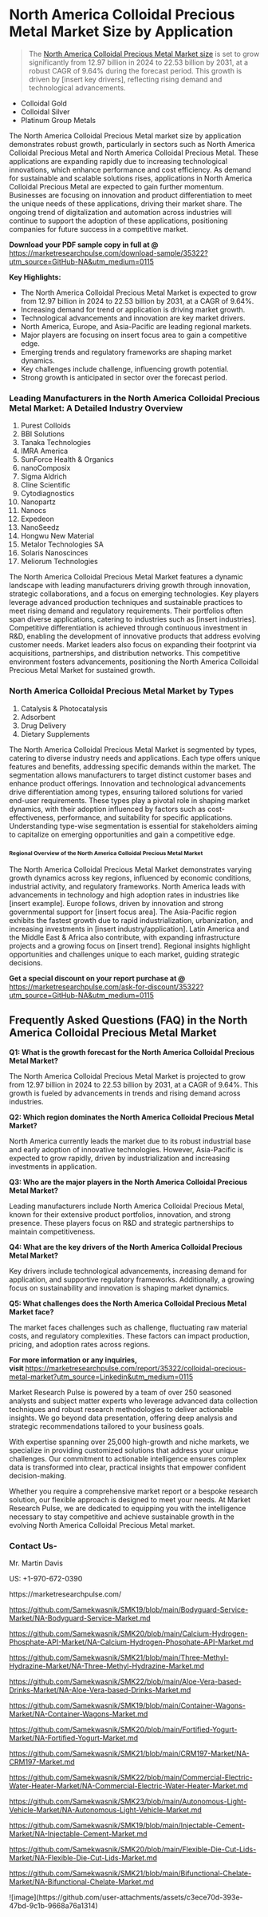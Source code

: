 <h1>North America Colloidal Precious Metal Market&nbsp;Size by Application</h1><blockquote><p>The <a href="https://marketresearchpulse.com/download-sample/35322?utm_source=GitHub-NA&amp;utm_medium=0115">North America Colloidal Precious Metal Market size</a> is set to grow significantly from 12.97 billion in 2024 to 22.53 billion by 2031, at a robust CAGR of 9.64% during the forecast period. This growth is driven by [insert key drivers], reflecting rising demand and technological advancements.</p></blockquote><ul><li>Colloidal Gold<li> Colloidal Silver<li> Platinum Group Metals</li></ul><p>The North America Colloidal Precious Metal market size by application demonstrates robust growth, particularly in sectors such as North America Colloidal Precious Metal and North America Colloidal Precious Metal. These applications are expanding rapidly due to increasing technological innovations, which enhance performance and cost efficiency. As demand for sustainable and scalable solutions rises, applications in North America Colloidal Precious Metal are expected to gain further momentum. Businesses are focusing on innovation and product differentiation to meet the unique needs of these applications, driving their market share. The ongoing trend of digitalization and automation across industries will continue to support the adoption of these applications, positioning companies for future success in a competitive market.</p><p><strong>Download your PDF sample copy in full at @ </strong><a href="https://marketresearchpulse.com/download-sample/35322?utm_source=GitHub-NA&amp;utm_medium=0115">https://marketresearchpulse.com/download-sample/35322?utm_source=GitHub-NA&amp;utm_medium=0115</a></p><p><strong>Key Highlights: </strong></p><ul><li>The North America Colloidal Precious Metal Market is expected to grow from 12.97 billion in 2024 to 22.53 billion by 2031, at a CAGR of 9.64%.</li><li>Increasing demand for trend or application is driving market growth.</li><li>Technological advancements and innovation are key market drivers.</li><li>North America, Europe, and Asia-Pacific are leading regional markets.</li><li>Major players are focusing on insert focus area to gain a competitive edge.</li><li>Emerging trends and regulatory frameworks are shaping market dynamics.</li><li>Key challenges include challenge, influencing growth potential.</li><li>Strong growth is anticipated in sector over the forecast period.</li></ul><h3>Leading Manufacturers in the North America Colloidal Precious Metal Market: A Detailed Industry Overview</h3><ol><li>Purest Colloids</li><li>BBI Solutions</li><li>Tanaka Technologies</li><li>IMRA America</li><li>SunForce Health & Organics</li><li>nanoComposix</li><li>Sigma Aldrich</li><li>Cline Scientific</li><li>Cytodiagnostics</li><li>Nanopartz</li><li>Nanocs</li><li>Expedeon</li><li>NanoSeedz</li><li>Hongwu New Material</li><li>Metalor Technologies SA</li><li>Solaris Nanoscinces</li><li>Meliorum Technologies</li></ol><div class="flex max-w-full flex-col flex-grow"><div class="min-h-8 text-message flex w-full flex-col items-end gap-2 whitespace-normal break-words [.text-message+&amp;]:mt-5" dir="auto" data-message-author-role="assistant" data-message-id="fd8432e4-4910-450d-b182-61b7bfb0a01f" data-message-model-slug="gpt-4o"><div class="flex w-full flex-col gap-1 empty:hidden first:pt-[3px]"><div class="markdown prose w-full break-words dark:prose-invert light"><p>The North America Colloidal Precious Metal Market features a dynamic landscape with leading manufacturers driving growth through innovation, strategic collaborations, and a focus on emerging technologies. Key players leverage advanced production techniques and sustainable practices to meet rising demand and regulatory requirements. Their portfolios often span diverse applications, catering to industries such as [insert industries]. Competitive differentiation is achieved through continuous investment in R&amp;D, enabling the development of innovative products that address evolving customer needs. Market leaders also focus on expanding their footprint via acquisitions, partnerships, and distribution networks. This competitive environment fosters advancements, positioning the North America Colloidal Precious Metal Market for sustained growth.</p></div></div></div></div><h3>North America Colloidal Precious Metal Market by Types</h3><ol><li>Catalysis & Photocatalysis<li> Adsorbent<li> Drug Delivery<li> Dietary Supplements</li></ol><div class="flex max-w-full flex-col flex-grow"><div class="min-h-8 text-message flex w-full flex-col items-end gap-2 whitespace-normal break-words [.text-message+&amp;]:mt-5" dir="auto" data-message-author-role="assistant" data-message-id="084470be-0bb7-4664-bddf-5156b4f41249" data-message-model-slug="gpt-4o-mini"><div class="flex w-full flex-col gap-1 empty:hidden first:pt-[3px]"><div class="markdown prose w-full break-words dark:prose-invert light"><p>The North America Colloidal Precious Metal Market is segmented by types, catering to diverse industry needs and applications. Each type offers unique features and benefits, addressing specific demands within the market. The segmentation allows manufacturers to target distinct customer bases and enhance product offerings. Innovation and technological advancements drive differentiation among types, ensuring tailored solutions for varied end-user requirements. These types play a pivotal role in shaping market dynamics, with their adoption influenced by factors such as cost-effectiveness, performance, and suitability for specific applications. Understanding type-wise segmentation is essential for stakeholders aiming to capitalize on emerging opportunities and gain a competitive edge.</p></div></div></div></div><h3><span style="font-size: 11px;">Regional Overview of the North America Colloidal Precious Metal Market</span></h3><div class="flex max-w-full flex-col flex-grow"><div class="min-h-8 text-message flex w-full flex-col items-end gap-2 whitespace-normal break-words [.text-message+&amp;]:mt-5" dir="auto" data-message-author-role="assistant" data-message-id="e9038762-ce64-4e30-91c9-9bd413514231" data-message-model-slug="gpt-4o-mini"><div class="flex w-full flex-col gap-1 empty:hidden first:pt-[3px]"><div class="markdown prose w-full break-words dark:prose-invert light"><p>The North America Colloidal Precious Metal Market demonstrates varying growth dynamics across key regions, influenced by economic conditions, industrial activity, and regulatory frameworks. North America leads with advancements in technology and high adoption rates in industries like [insert example]. Europe follows, driven by innovation and strong governmental support for [insert focus area]. The Asia-Pacific region exhibits the fastest growth due to rapid industrialization, urbanization, and increasing investments in [insert industry/application]. Latin America and the Middle East &amp; Africa also contribute, with expanding infrastructure projects and a growing focus on [insert trend]. Regional insights highlight opportunities and challenges unique to each market, guiding strategic decisions.</p></div></div></div></div><p><strong>Get a special discount on your report purchase at @ </strong><a href="https://marketresearchpulse.com/ask-for-discount/35322?utm_source=GitHub-NA&amp;utm_medium=0115">https://marketresearchpulse.com/ask-for-discount/35322?utm_source=GitHub-NA&amp;utm_medium=0115</a></p><h2>Frequently Asked Questions (FAQ) in the North America Colloidal Precious Metal Market</h2><p><strong>Q1: What is the growth forecast for the North America Colloidal Precious Metal Market?</strong></p><p>The North America Colloidal Precious Metal Market is projected to grow from 12.97 billion in 2024 to 22.53 billion by 2031, at a CAGR of 9.64%. This growth is fueled by advancements in trends and rising demand across industries.</p><p><strong>Q2: Which region dominates the North America Colloidal Precious Metal Market?</strong></p><p>North America currently leads the market due to its robust industrial base and early adoption of innovative technologies. However, Asia-Pacific is expected to grow rapidly, driven by industrialization and increasing investments in application.</p><p><strong>Q3: Who are the major players in the North America Colloidal Precious Metal Market?</strong></p><p>Leading manufacturers include North America Colloidal Precious Metal, known for their extensive product portfolios, innovation, and strong presence. These players focus on R&amp;D and strategic partnerships to maintain competitiveness.</p><p><strong>Q4: What are the key drivers of the North America Colloidal Precious Metal Market?</strong></p><p>Key drivers include technological advancements, increasing demand for application, and supportive regulatory frameworks. Additionally, a growing focus on sustainability and innovation is shaping market dynamics.</p><p><strong>Q5: What challenges does the North America Colloidal Precious Metal Market face?</strong></p><p>The market faces challenges such as challenge, fluctuating raw material costs, and regulatory complexities. These factors can impact production, pricing, and adoption rates across regions.</p><p><strong>For more information or any inquiries, visit&nbsp;</strong><a href="https://marketresearchpulse.com/report/35322/colloidal-precious-metal-market?utm_source=Linkedin&utm_medium=0115">https://marketresearchpulse.com/report/35322/colloidal-precious-metal-market?utm_source=Linkedin&utm_medium=0115</a></p><p>Market Research Pulse is powered by a team of over 250 seasoned analysts and subject matter experts who leverage advanced data collection techniques and robust research methodologies to deliver actionable insights. We go beyond data presentation, offering deep analysis and strategic recommendations tailored to your business goals.</p><p>With expertise spanning over 25,000 high-growth and niche markets, we specialize in providing customized solutions that address your unique challenges. Our commitment to actionable intelligence ensures complex data is transformed into clear, practical insights that empower confident decision-making.</p><p>Whether you require a comprehensive market report or a bespoke research solution, our flexible approach is designed to meet your needs. At Market Research Pulse, we are dedicated to equipping you with the intelligence necessary to stay competitive and achieve sustainable growth in the evolving North America Colloidal Precious Metal market.</p><h3><strong>Contact Us-</strong></h3><p>Mr. Martin Davis</p><p>US: +1-970-672-0390</p><p>https://marketresearchpulse.com/</p><p><a href="https://github.com/Samekwasnik/SMK19/blob/main/Bodyguard-Service-Market/NA-Bodyguard-Service-Market.md">https://github.com/Samekwasnik/SMK19/blob/main/Bodyguard-Service-Market/NA-Bodyguard-Service-Market.md</a></p><p><a href="https://github.com/Samekwasnik/SMK20/blob/main/Calcium-Hydrogen-Phosphate-API-Market/NA-Calcium-Hydrogen-Phosphate-API-Market.md">https://github.com/Samekwasnik/SMK20/blob/main/Calcium-Hydrogen-Phosphate-API-Market/NA-Calcium-Hydrogen-Phosphate-API-Market.md</a></p><p><a href="https://github.com/Samekwasnik/SMK21/blob/main/Three-Methyl-Hydrazine-Market/NA-Three-Methyl-Hydrazine-Market.md">https://github.com/Samekwasnik/SMK21/blob/main/Three-Methyl-Hydrazine-Market/NA-Three-Methyl-Hydrazine-Market.md</a></p><p><a href="https://github.com/Samekwasnik/SMK22/blob/main/Aloe-Vera-based-Drinks-Market/NA-Aloe-Vera-based-Drinks-Market.md">https://github.com/Samekwasnik/SMK22/blob/main/Aloe-Vera-based-Drinks-Market/NA-Aloe-Vera-based-Drinks-Market.md</a></p><p><a href="https://github.com/Samekwasnik/SMK19/blob/main/Container-Wagons-Market/NA-Container-Wagons-Market.md">https://github.com/Samekwasnik/SMK19/blob/main/Container-Wagons-Market/NA-Container-Wagons-Market.md</a></p><p><a href="https://github.com/Samekwasnik/SMK20/blob/main/Fortified-Yogurt-Market/NA-Fortified-Yogurt-Market.md">https://github.com/Samekwasnik/SMK20/blob/main/Fortified-Yogurt-Market/NA-Fortified-Yogurt-Market.md</a></p><p><a href="https://github.com/Samekwasnik/SMK21/blob/main/CRM197-Market/NA-CRM197-Market.md">https://github.com/Samekwasnik/SMK21/blob/main/CRM197-Market/NA-CRM197-Market.md</a></p><p><a href="https://github.com/Samekwasnik/SMK22/blob/main/Commercial-Electric-Water-Heater-Market/NA-Commercial-Electric-Water-Heater-Market.md">https://github.com/Samekwasnik/SMK22/blob/main/Commercial-Electric-Water-Heater-Market/NA-Commercial-Electric-Water-Heater-Market.md</a></p><p><a href="https://github.com/Samekwasnik/SMK23/blob/main/Autonomous-Light-Vehicle-Market/NA-Autonomous-Light-Vehicle-Market.md">https://github.com/Samekwasnik/SMK23/blob/main/Autonomous-Light-Vehicle-Market/NA-Autonomous-Light-Vehicle-Market.md</a></p><p><a href="https://github.com/Samekwasnik/SMK19/blob/main/Injectable-Cement-Market/NA-Injectable-Cement-Market.md">https://github.com/Samekwasnik/SMK19/blob/main/Injectable-Cement-Market/NA-Injectable-Cement-Market.md</a></p><p><a href="https://github.com/Samekwasnik/SMK20/blob/main/Flexible-Die-Cut-Lids-Market/NA-Flexible-Die-Cut-Lids-Market.md">https://github.com/Samekwasnik/SMK20/blob/main/Flexible-Die-Cut-Lids-Market/NA-Flexible-Die-Cut-Lids-Market.md</a></p><p><a href="https://github.com/Samekwasnik/SMK21/blob/main/Bifunctional-Chelate-Market/NA-Bifunctional-Chelate-Market.md">https://github.com/Samekwasnik/SMK21/blob/main/Bifunctional-Chelate-Market/NA-Bifunctional-Chelate-Market.md</a></p>
![image](https://github.com/user-attachments/assets/c3ece70d-393e-47bd-9c1b-9668a76a1314)
